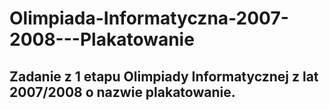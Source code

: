# Olimpiada-Informatyczna-2007-2008---Plakatowanie
## Zadanie z 1 etapu Olimpiady Informatycznej z lat 2007/2008 o nazwie plakatowanie. 
